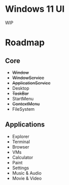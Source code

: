 # Windows 11 UI
WIP

# Roadmap

## Core
- ~~Window~~
- ~~WindowService~~
- ~~ApplicationService~~
- Desktop
- ~~TaskBar~~
- StartMenu
- ~~ContextMenu~~
- FileSystem

## Applications
- Explorer
- Terminal
- Browser
- VMs
- Calculator
- Paint
- Settings
- Music & Audio
- Movie & Video
